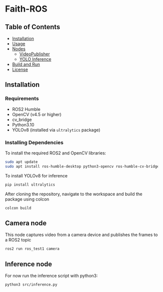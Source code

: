 # Faith-ROS

## Table of Contents
- [Installation](#installation)
- [Usage](#usage)
- [Nodes](#nodes)
  - [VideoPublisher](#videopublisher-node)
  - [YOLO Inference](#yolo-inference-node)
- [Build and Run](#build-and-run)
- [License](#license)

## Installation

### Requirements
- ROS2 Humble
- OpenCV (v4.5 or higher)
- cv_bridge
- Python3.10
- YOLOv8 (installed via `ultralytics` package)

### Installing Dependencies

To install the required ROS2 and OpenCV libraries:

```bash
sudo apt update
sudo apt install ros-humble-desktop python3-opencv ros-humble-cv-bridge
```

To install YOLOv8 for inference

```bash
pip install ultralytics
```

After cloning the repository, navigate to the workspace and build the package using colcon

```bash
colcon build
```

## Camera node
This node captures video from a camera device and publishes the frames to a ROS2 topic

```bash
ros2 run ros_test1 camera
```

## Inference node
For now run the inference script with python3:
```bash
python3 src/inference.py
```
